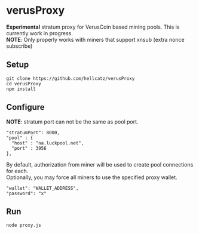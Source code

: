 # verusProxy
**Experimental** stratum proxy for VerusCoin based mining pools. This is currently work in progress.  
**NOTE**: Only properly works with miners that support xnsub (extra nonce subscribe)

## Setup
    git clone https://github.com/hellcatz/verusProxy
    cd verusProxy
    npm install

## Configure
**NOTE**: stratum port can not be the same as pool port.  

    "stratumPort": 8000,
    "pool" : {
      "host" : "na.luckpool.net",
      "port" : 3956
    },

By default, authorization from miner will be used to create pool connections for each.  
Optionally, you may force all miners to use the specified proxy wallet.

    "wallet": "WALLET_ADDRESS",
    "password": "x"

## Run
    node proxy.js
